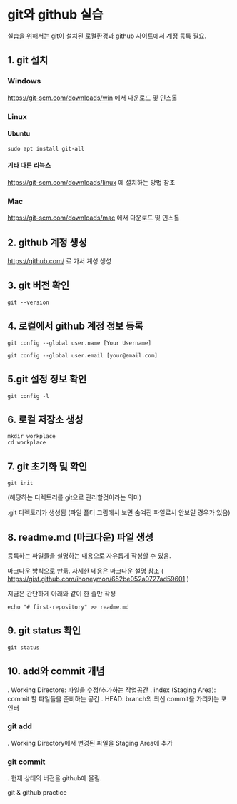 # git와 github 실습
실습을 위해서는 git이 설치된 로컬환경과 github 사이트에서 계정 등록 필요.

## 1. git 설치 
### Windows
https://git-scm.com/downloads/win 에서 다운로드 및 인스톨
### Linux
#### Ubuntu
    sudo apt install git-all
#### 기타 다른 리눅스 
https://git-scm.com/downloads/linux 에 설치하는 방법 참조
### Mac
https://git-scm.com/downloads/mac 에서 다운로드 및 인스톨

## 2. github 계정 생성
https://github.com/ 로 가서 계성 생성 

## 3. git 버전 확인
    git --version

## 4. 로컬에서 github 계정 정보 등록
    git config --global user.name [Your Username]

    git config --global user.email [your@email.com]

## 5.git 설정 정보 확인
    git config -l

## 6. 로컬 저장소 생성
    mkdir workplace
    cd workplace

## 7. git 초기화 및 확인
    git init
(해당하는 디렉토리를 git으로 관리할것이라는 의미)

.git 디렉토리가 생성됨
(파일 폴더 그림에서 보면 숨겨진 파일로서 안보일 경우가 있음)

## 8. readme.md (마크다운) 파일 생성
등록하는 파일들을 설명하는 내용으로 자유롭게 작성할 수 있음.

마크다운 방식으로 만듦. 자세한 네용은 마크다운 설명 참조 ( https://gist.github.com/ihoneymon/652be052a0727ad59601 )

지금은 간단하게 아래와 같이 한 줄만 작성

    echo "# first-repository" >> readme.md

## 9. git status 확인
    git status

## 10. add와 commit 개념
. Working Directore: 파일을 수정/추가하는 작업공간
. index (Staging Area): commit 할 파일들을 준비하는 공간
. HEAD: branch의 최신 commit을 가리키는 포인터

### git add
. Working Directory에서 변경된 파일을 Staging Area에 추가

### git commit
. 현재 상태의 버전을 github에 올림.



git &amp; github practice

